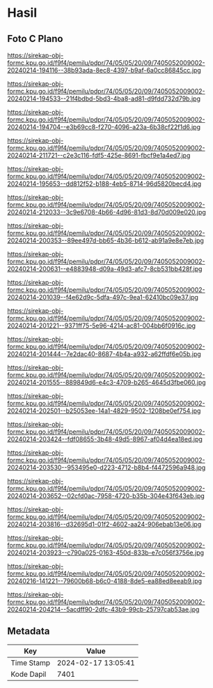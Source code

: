 # Hasil

## Foto C Plano

https://sirekap-obj-formc.kpu.go.id/f9f4/pemilu/pdpr/74/05/05/20/09/7405052009002-20240214-194116--38b93ada-8ec8-4397-b9af-6a0cc86845cc.jpg

https://sirekap-obj-formc.kpu.go.id/f9f4/pemilu/pdpr/74/05/05/20/09/7405052009002-20240214-194533--21f4bdbd-5bd3-4ba8-ad81-d9fdd732d79b.jpg

https://sirekap-obj-formc.kpu.go.id/f9f4/pemilu/pdpr/74/05/05/20/09/7405052009002-20240214-194704--e3b69cc8-f270-4096-a23a-6b38cf22f1d6.jpg

https://sirekap-obj-formc.kpu.go.id/f9f4/pemilu/pdpr/74/05/05/20/09/7405052009002-20240214-211721--c2e3c116-fdf5-425e-8691-fbcf9e1a4ed7.jpg

https://sirekap-obj-formc.kpu.go.id/f9f4/pemilu/pdpr/74/05/05/20/09/7405052009002-20240214-195653--dd812f52-b188-4eb5-8714-96d5820becd4.jpg

https://sirekap-obj-formc.kpu.go.id/f9f4/pemilu/pdpr/74/05/05/20/09/7405052009002-20240214-212033--3c9e6708-4b66-4d96-81d3-8d70d009e020.jpg

https://sirekap-obj-formc.kpu.go.id/f9f4/pemilu/pdpr/74/05/05/20/09/7405052009002-20240214-200353--89ee497d-bb65-4b36-b612-ab91a9e8e7eb.jpg

https://sirekap-obj-formc.kpu.go.id/f9f4/pemilu/pdpr/74/05/05/20/09/7405052009002-20240214-200631--e4883948-d09a-49d3-afc7-8cb531bb428f.jpg

https://sirekap-obj-formc.kpu.go.id/f9f4/pemilu/pdpr/74/05/05/20/09/7405052009002-20240214-201039--f4e62d9c-5dfa-497c-9ea1-62410bc09e37.jpg

https://sirekap-obj-formc.kpu.go.id/f9f4/pemilu/pdpr/74/05/05/20/09/7405052009002-20240214-201221--9371ff75-5e96-4214-ac81-004bb6f0916c.jpg

https://sirekap-obj-formc.kpu.go.id/f9f4/pemilu/pdpr/74/05/05/20/09/7405052009002-20240214-201444--7e2dac40-8687-4b4a-a932-a62ffdf6e05b.jpg

https://sirekap-obj-formc.kpu.go.id/f9f4/pemilu/pdpr/74/05/05/20/09/7405052009002-20240214-201555--889849d6-e4c3-4709-b265-4645d3fbe060.jpg

https://sirekap-obj-formc.kpu.go.id/f9f4/pemilu/pdpr/74/05/05/20/09/7405052009002-20240214-202501--b25053ee-14a1-4829-9502-1208be0ef754.jpg

https://sirekap-obj-formc.kpu.go.id/f9f4/pemilu/pdpr/74/05/05/20/09/7405052009002-20240214-203424--fdf08655-3b48-49d5-8967-af04d4ea18ed.jpg

https://sirekap-obj-formc.kpu.go.id/f9f4/pemilu/pdpr/74/05/05/20/09/7405052009002-20240214-203530--953495e0-d223-4712-b8b4-f4472596a948.jpg

https://sirekap-obj-formc.kpu.go.id/f9f4/pemilu/pdpr/74/05/05/20/09/7405052009002-20240214-203652--02cfd0ac-7958-4720-b35b-304e43f643eb.jpg

https://sirekap-obj-formc.kpu.go.id/f9f4/pemilu/pdpr/74/05/05/20/09/7405052009002-20240214-203816--d32695d1-01f2-4602-aa24-906ebab13e06.jpg

https://sirekap-obj-formc.kpu.go.id/f9f4/pemilu/pdpr/74/05/05/20/09/7405052009002-20240214-203923--c790a025-0163-450d-833b-e7c056f3756e.jpg

https://sirekap-obj-formc.kpu.go.id/f9f4/pemilu/pdpr/74/05/05/20/09/7405052009002-20240216-141221--79600b68-b6c0-4188-8de5-ea88ed8eeab9.jpg

https://sirekap-obj-formc.kpu.go.id/f9f4/pemilu/pdpr/74/05/05/20/09/7405052009002-20240214-204214--5acdff90-2dfc-43b9-99cb-25797cab53ae.jpg


## Metadata

| Key        | Value               |
| ---------- | ------------------- |
| Time Stamp | 2024-02-17 13:05:41 |
| Kode Dapil | 7401                |




